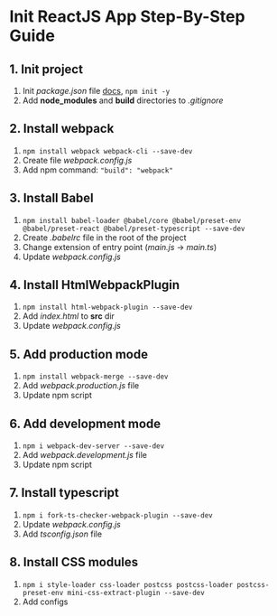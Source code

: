# Init ReactJS App Step-By-Step Guide

## 1. Init project
1. Init *package.json* file [docs](https://docs.npmjs.com/cli/v10/commands/npm-init/), `npm init -y`
2. Add **node_modules** and **build** directories to *.gitignore*

## 2. Install webpack
1. `npm install webpack webpack-cli --save-dev`
2. Create file *webpack.config.js*
3. Add npm command: `"build": "webpack"`

## 3. Install Babel
1. `npm install babel-loader @babel/core @babel/preset-env @babel/preset-react @babel/preset-typescript --save-dev`
2. Create *.babelrc* file in the root of the project
3. Change extension of entry point (*main.js* -> *main.ts*)
4. Update *webpack.config.js*

## 4. Install HtmlWebpackPlugin
1. `npm install html-webpack-plugin --save-dev`
2. Add *index.html* to **src** dir
3. Update *webpack.config.js*

## 5. Add production mode
1. `npm install webpack-merge --save-dev`
2. Add *webpack.production.js* file
3. Update npm script

## 6. Add development mode
1. `npm i webpack-dev-server --save-dev`
2. Add *webpack.development.js* file
3. Update npm script

## 7. Install typescript
1. `npm i fork-ts-checker-webpack-plugin --save-dev`
2. Update *webpack.config.js*
3. Add *tsconfig.json* file

## 8. Install CSS modules
1. `npm i style-loader css-loader postcss postcss-loader postcss-preset-env mini-css-extract-plugin --save-dev`
2. Add configs
